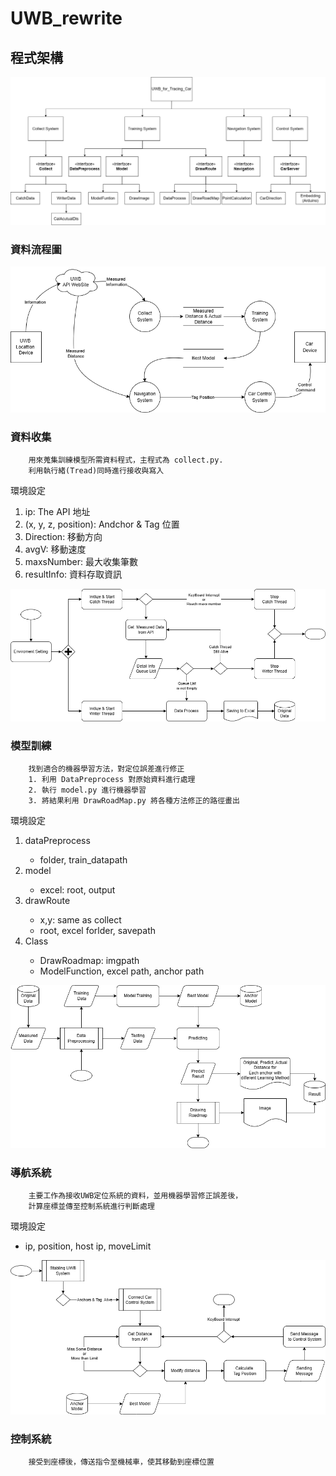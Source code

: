 # UWB_rewrite


## 程式架構
![程式架構](./doc/img/system/Architecture.png) 
### 資料流程圖
![資料流程圖](./doc/img/system/DFD.png) 
### 資料收集
```
    用來蒐集訓練模型所需資料程式，主程式為 collect.py. 
    利用執行緒(Tread)同時進行接收與寫入
```

<p>環境設定</p>
<ol> 
<li> ip: The API 地址 </li>
<li> (x, y, z, position): Andchor & Tag 位置</li>
<li> Direction: 移動方向</li>
<li> avgV: 移動速度</li>
<li> maxsNumber: 最大收集筆數</li>
<li> resultInfo: 資料存取資訊</li>
</ol>

![收集流程圖](./doc/img/system/Collect%20System.png)  
### 模型訓練 
```
    找到適合的機器學習方法，對定位誤差進行修正
    1. 利用 DataPreprocess 對原始資料進行處理
    2. 執行 model.py 進行機器學習
    3. 將結果利用 DrawRoadMap.py 將各種方法修正的路徑畫出
```
<p>環境設定</p>
<ol>
<li>dataPreprocess</li>
    <ul> 
        <li> folder, train_datapath </li>
    </ul>
<li>model</li>
    <ul> 
        <li> excel: root, output </li>
    </ul>
<li>drawRoute</li>
    <ul>
        <li> x,y: same as collect </li>
        <li> root, excel forlder, savepath </li>
    </ul>
<li>Class</li>
    <ul>  
    <li> 
    DrawRoadmap: imgpath 
    </li>
    <li> 
    ModelFunction, excel path, anchor path
    </li>
    </ul>
</ol>


![訓練流程圖](./doc/img/system/Training%20Model.png) 
### 導航系統 
```
    主要工作為接收UWB定位系統的資料，並用機器學習修正誤差後，
    計算座標並傳至控制系統進行判斷處理
```
<p>環境設定</p>
<ul>
<li> ip, position, host ip, moveLimit </li>
</ul>

![導航流程圖](./doc/img/system/Navigation.png) 
### 控制系統 
```
    接受到座標後，傳送指令至機械車，使其移動到座標位置
```
            